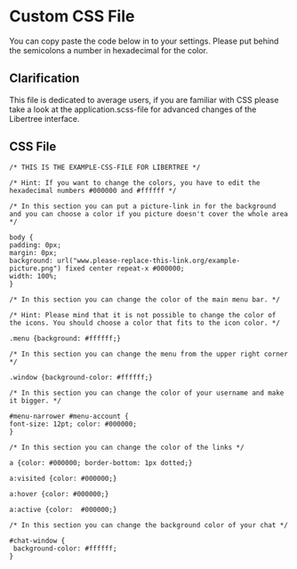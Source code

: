 # Custom CSS File
You can copy paste the code below in to your settings. Please put behind the semicolons a number in hexadecimal for the color. 

## Clarification
This file is dedicated to average users, if you are familiar with CSS please take a look at the application.scss-file for advanced changes of the Libertree interface.

## CSS File

~~~
/* THIS IS THE EXAMPLE-CSS-FILE FOR LIBERTREE */

/* Hint: If you want to change the colors, you have to edit the hexadecimal numbers #000000 and #ffffff */

/* In this section you can put a picture-link in for the background and you can choose a color if you picture doesn't cover the whole area */

body {
padding: 0px;
margin: 0px;
background: url("www.please-replace-this-link.org/example-picture.png") fixed center repeat-x #000000;
width: 100%;
}

/* In this section you can change the color of the main menu bar. */

/* Hint: Please mind that it is not possible to change the color of the icons. You should choose a color that fits to the icon color. */

.menu {background: #ffffff;}

/* In this section you can change the menu from the upper right corner */

.window {background-color: #ffffff;}

/* In this section you can change the color of your username and make it bigger. */

#menu-narrower #menu-account {
font-size: 12pt; color: #000000;
}

/* In this section you can change the color of the links */

a {color: #000000; border-bottom: 1px dotted;}

a:visited {color: #000000;}

a:hover {color: #000000;}

a:active {color:  #000000;}

/* In this section you can change the background color of your chat */

#chat-window {
 background-color: #ffffff;
}
~~~
